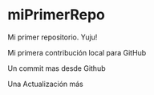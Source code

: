 # miPrimerRepo
Mi primer repositorio. Yuju!

Mi primera contribución local para GitHub

Un commit mas desde Github

Una Actualización más
